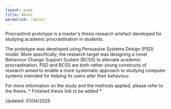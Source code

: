 ```yaml
---
layout: page
title: About
permalink: /about/
---
```


Procrastinot prototype is a master's thesis research artefact developed for studying academic procrastination in students.

The prototype was developed using Persuasive Systems Design (PSD) model.
More specifically, the research target was designing a novel Behaviour Change Support System (BCSS) to alleviate academic procrastination.
PSD and BCSS are both rather young constructs of research aimed to enable a more systematic approach to studying computer systems intended for helping its users alter their behaviour.

For more information on the study and the methods applied, please refer to the thesis. * Finished thesis link to be added *

Updated: 01/04/2025